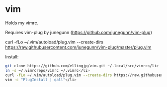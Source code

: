 vim
===

Holds my vimrc.

Requires vim-plug by junegunn (https://github.com/junegunn/vim-plug)

curl -fLo ~/.vim/autoload/plug.vim --create-dirs \
  https://raw.githubusercontent.com/junegunn/vim-plug/master/plug.vim

Install:

```bash
git clone https://github.com/ellingjp/vim.git ~/.local/src/vimrc</li>
ln -s ~/.vimrcrepo/vimrc ~/.vimrc</li>
curl -fLo ~/.vim/autoload/plug.vim --create-dirs https://raw.githubusercontent.com/junegunn/vim-plug/master/plug.vim</li>
vim -c "PlugInstall | qall"</li>
```
